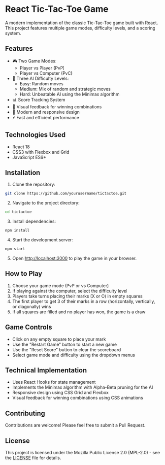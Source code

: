 # React Tic-Tac-Toe Game

A modern implementation of the classic Tic-Tac-Toe game built with React. This project features multiple game modes, difficulty levels, and a scoring system.

## Features

- 🎮 Two Game Modes:
  - Player vs Player (PvP)
  - Player vs Computer (PvC)
- 🤖 Three AI Difficulty Levels:
  - Easy: Random moves
  - Medium: Mix of random and strategic moves
  - Hard: Unbeatable AI using the Minimax algorithm
- 📊 Score Tracking System
- 🎯 Visual feedback for winning combinations
- 🎨 Modern and responsive design
- ⚡ Fast and efficient performance

## Technologies Used

- React 18
- CSS3 with Flexbox and Grid
- JavaScript ES6+

## Installation

1. Clone the repository:
```bash
git clone https://github.com/yourusername/tictactoe.git
```

2. Navigate to the project directory:
```bash
cd tictactoe
```

3. Install dependencies:
```bash
npm install
```

4. Start the development server:
```bash
npm start
```

5. Open [http://localhost:3000](http://localhost:3000) to play the game in your browser.

## How to Play

1. Choose your game mode (PvP or vs Computer)
2. If playing against the computer, select the difficulty level
3. Players take turns placing their marks (X or O) in empty squares
4. The first player to get 3 of their marks in a row (horizontally, vertically, or diagonally) wins
5. If all squares are filled and no player has won, the game is a draw

## Game Controls

- Click on any empty square to place your mark
- Use the "Restart Game" button to start a new game
- Use the "Reset Score" button to clear the scoreboard
- Select game mode and difficulty using the dropdown menus

## Technical Implementation

- Uses React Hooks for state management
- Implements the Minimax algorithm with Alpha-Beta pruning for the AI
- Responsive design using CSS Grid and Flexbox
- Visual feedback for winning combinations using CSS animations

## Contributing

Contributions are welcome! Please feel free to submit a Pull Request.

## License

This project is licensed under the Mozilla Public License 2.0 (MPL-2.0) - see the [LICENSE](LICENSE) file for details.
